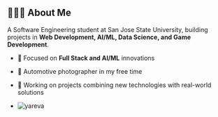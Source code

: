 ## 👩🏻‍💻 About Me

A Software Engineering student at San Jose State University, building projects in **Web Development, AI/ML, Data Science, and Game Development**.

- 🌱 Focused on **Full Stack and AI/ML** innovations
- 📸 Automotive photographer in my free time
- 🔭 Working on projects combining new technologies with real-world solutions

- <p align="left">
  <img src="https://komarev.com/ghpvc/?username=yareva&label=Profile%20views&color=0e75b6&style=flat" alt="yareva" />
</p>

<!--
**yareva/yareva** is a ✨ _special_ ✨ repository because its `README.md` (this file) appears on your GitHub profile.

Here are some ideas to get you started:

- 🔭 I’m currently working on ...
- 🌱 I’m currently learning ...
- 👯 I’m looking to collaborate on ...
- 🤔 I’m looking for help with ...
- 💬 Ask me about ...
- 📫 How to reach me: ...
- 😄 Pronouns: ...
- ⚡ Fun fact: ...
-->
